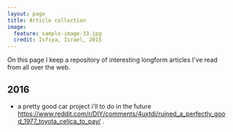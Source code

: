 ```yaml
---
layout: page
title: Article collection
image:
  feature: sample-image-33.jpg
  credit: Isfiya, Israel, 2015
---
```


On this page I keep a repository of interesting longform articles I've read from all over the web. 

## 2016

- a pretty good car project i'll to do in the future https://www.reddit.com/r/DIY/comments/4uxtdi/ruined_a_perfectly_good_1977_toyota_celica_to_pay/ .

